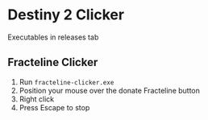 # Destiny 2 Clicker

Executables in releases tab

## Fracteline Clicker
1. Run `fracteline-clicker.exe`
1. Position your mouse over the donate Fracteline button
1. Right click
1. Press Escape to stop
